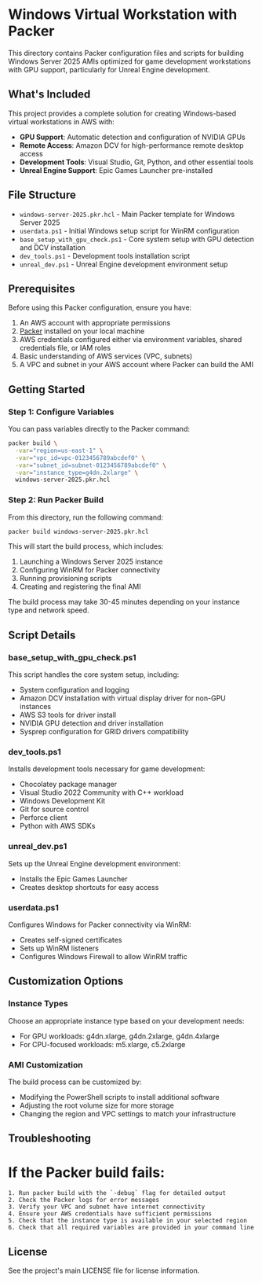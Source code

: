 # Windows Virtual Workstation with Packer

This directory contains Packer configuration files and scripts for building Windows Server 2025 AMIs optimized for game development workstations with GPU support, particularly for Unreal Engine development.

## What's Included

This project provides a complete solution for creating Windows-based virtual workstations in AWS with:

- **GPU Support**: Automatic detection and configuration of NVIDIA GPUs
- **Remote Access**: Amazon DCV for high-performance remote desktop access
- **Development Tools**: Visual Studio, Git, Python, and other essential tools
- **Unreal Engine Support**: Epic Games Launcher pre-installed

## File Structure

- `windows-server-2025.pkr.hcl` - Main Packer template for Windows Server 2025
- `userdata.ps1` - Initial Windows setup script for WinRM configuration
- `base_setup_with_gpu_check.ps1` - Core system setup with GPU detection and DCV installation
- `dev_tools.ps1` - Development tools installation script
- `unreal_dev.ps1` - Unreal Engine development environment setup

## Prerequisites

Before using this Packer configuration, ensure you have:

1. An AWS account with appropriate permissions
2. [Packer](https://www.packer.io/downloads) installed on your local machine
3. AWS credentials configured either via environment variables, shared credentials file, or IAM roles
4. Basic understanding of AWS services (VPC, subnets)
5. A VPC and subnet in your AWS account where Packer can build the AMI

## Getting Started

### Step 1: Configure Variables

You can pass variables directly to the Packer command:

```bash
packer build \
  -var="region=us-east-1" \
  -var="vpc_id=vpc-0123456789abcdef0" \
  -var="subnet_id=subnet-0123456789abcdef0" \
  -var="instance_type=g4dn.2xlarge" \
  windows-server-2025.pkr.hcl
```

### Step 2: Run Packer Build

From this directory, run the following command:

```bash
packer build windows-server-2025.pkr.hcl
```

This will start the build process, which includes:
1. Launching a Windows Server 2025 instance
2. Configuring WinRM for Packer connectivity
3. Running provisioning scripts
4. Creating and registering the final AMI

The build process may take 30-45 minutes depending on your instance type and network speed.

## Script Details

### base_setup_with_gpu_check.ps1

This script handles the core system setup, including:
- System configuration and logging
- Amazon DCV installation with virtual display driver for non-GPU instances
- AWS S3 tools for driver install
- NVIDIA GPU detection and driver installation
- Sysprep configuration for GRID drivers compatibility

### dev_tools.ps1

Installs development tools necessary for game development:
- Chocolatey package manager
- Visual Studio 2022 Community with C++ workload
- Windows Development Kit
- Git for source control
- Perforce client
- Python with AWS SDKs

### unreal_dev.ps1

Sets up the Unreal Engine development environment:
- Installs the Epic Games Launcher
- Creates desktop shortcuts for easy access

### userdata.ps1

Configures Windows for Packer connectivity via WinRM:
- Creates self-signed certificates
- Sets up WinRM listeners
- Configures Windows Firewall to allow WinRM traffic

## Customization Options

### Instance Types

Choose an appropriate instance type based on your development needs:
- For GPU workloads: g4dn.xlarge, g4dn.2xlarge, g4dn.4xlarge
- For CPU-focused workloads: m5.xlarge, c5.2xlarge

### AMI Customization

The build process can be customized by:
- Modifying the PowerShell scripts to install additional software
- Adjusting the root volume size for more storage
- Changing the region and VPC settings to match your infrastructure

## Troubleshooting

# If the Packer build fails:
    1. Run packer build with the `-debug` flag for detailed output
    2. Check the Packer logs for error messages
    3. Verify your VPC and subnet have internet connectivity
    4. Ensure your AWS credentials have sufficient permissions
    5. Check that the instance type is available in your selected region
    6. Check that all required variables are provided in your command line

## License

See the project's main LICENSE file for license information.